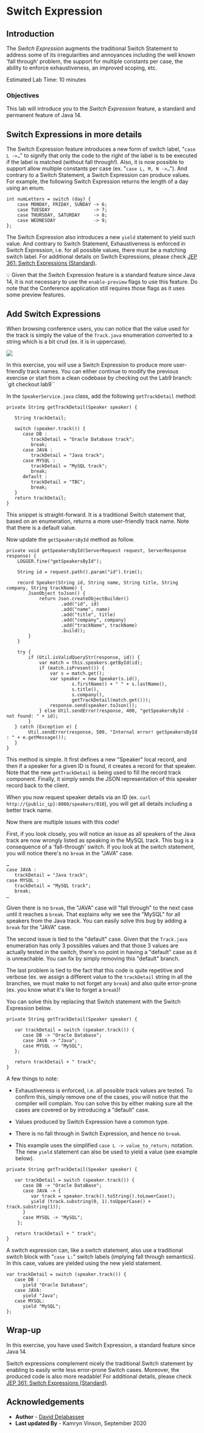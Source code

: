 # Switch Expression

## Introduction

The *Switch Expression* augments the traditional Switch Statement to address some of its irregularities and annoyances including the well known 'fall through' problem, the support for multiple constants per case, the ability to enforce exhaustiveness, an improved scoping, etc.

Estimated Lab Time: 10 minutes

### Objectives
This lab will introduce you to the *Switch Expression* feature, a standard and permanent feature of Java 14.

## Switch Expressions in more details

The Switch Expression feature introduces a new form of switch label, "`case L ->…`" to signify that only the code to the right of the label is to be executed if the label is matched (without fall through!). Also, it is now possible to support allow multiple constants per case (ex. "`case L, M, N ->…`"). And contrary to a Switch Statement, a Switch Expression can produce values.  For example, the following Switch Expression returns the length of a day using an enum.

```
int numLetters = switch (day) {
    case MONDAY, FRIDAY, SUNDAY -> 6;
    case TUESDAY                -> 7;
    case THURSDAY, SATURDAY     -> 8;
    case WEDNESDAY              -> 9;
};
```
The Switch Expression also introduces a new `yield` statement to yield such value. And contrary to Switch Statement, Exhaustiveness is enforced in Switch Expression, i.e. for all possible values, there must be a matching switch label. For additional details on Switch Expressions, please check [JEP 361: Switch Expressions (Standard)](https://openjdk.java.net/jeps/361).

💡 Given that the Switch Expression feature is a standard feature since Java 14, it is not necessary to use the `enable-preview` flags to use this feature. Do note that the Conference application still requires those flags as it uses some preview features.

## Add Switch Expressions

When browsing conference users, you can notice that the value used for the track is simply the value of the `Track.java` enumeration converted to a string which is a bit crud (ex. it is in uppercase). 

![](.././images/lab9-1.png " ")



In this exercise, you will use a Switch Expression to produce more user-friendly track names. You can either continue to modify the previous exercise or start from a clean codebase by checking out the Lab9 branch: `git checkout lab9``

In the `SpeakerService.java` class, add the following `getTrackDetail` method:

```
private String getTrackDetail(Speaker speaker) {
        
   String trackDetail;

   switch (speaker.track()) {
      case DB :
         trackDetail = "Oracle Database track";
         break;
      case JAVA :
         trackDetail = "Java track";
      case MYSQL :
         trackDetail = "MySQL track";
         break;
      default :
         trackDetail = "TBC";
         break;
   }
   return trackDetail;
}
```

This snippet is straight-forward. It is a traditional Switch statement that, based on an enumeration, returns a more user-friendly track name. Note that there is a default value.

Now update the `getSpeakersById` method as follow.

```
private void getSpeakersById(ServerRequest request, ServerResponse response) {
    LOGGER.fine("getSpeakersById");

    String id = request.path().param("id").trim();

    record Speaker(String id, String name, String title, String company, String trackName) {
        JsonObject toJson() {
            return Json.createObjectBuilder()
                    .add("id", id)
                    .add("name", name)
                    .add("title", title)
                    .add("company", company)
                    .add("trackName", trackName)
                    .build();
        }
    }

    try {
        if (Util.isValidQueryStr(response, id)) {
            var match = this.speakers.getById(id);
            if (match.isPresent()) {
                var s = match.get();
                var speaker = new Speaker(s.id(),
                        s.firstName() + " " + s.lastName(),
                        s.title(),
                        s.company(),
                        getTrackDetail(match.get()));
                response.send(speaker.toJson());
            } else Util.sendError(response, 400, "getSpeakersById - not found: " + id);
        }
   } catch (Exception e) {
        Util.sendError(response, 500, "Internal error! getSpeakersById : " + e.getMessage());
   }
}
```

This method is simple. It first defines a new "Speaker" local record, and then if a speaker for a given ID is found, it creates a record for that speaker. Note that the new `getTrackDetail` is being used to fill the record track component. Finally, it simply sends the JSON representation of this speaker record back to the client.

When you now request speaker details via an ID (ex. `curl http://{public_ip}:8080/speakers/010`), you will get all details including a better track name.

Now there are multiple issues with this code!

First, if you look closely, you will notice an issue as all speakers of the Java track are now wrongly listed as speaking in the MySQL track. This bug is a consequence of a 'fall-through' switch. If you look at the switch statement, you will notice there's no `break` in the "JAVA" case.
```
…
case JAVA :
   trackDetail = "Java track";
case MYSQL :
   trackDetail = "MySQL track";
   break;
…
```

Given there is no `break`, the "JAVA" case will "fall through" to the next case until it reaches a `break`. That explains why we see the "MySQL" for all speakers from the Java track. You can easily solve this bug by adding a `break` for the "JAVA" case. 

The second issue is tied to the "default" case. Given that the `Track.java` enumeration has only 3 possibles values and that those 3 values are actually tested in the switch, there's no point in having a "default" case as it is unreachable. You can fix by simply removing this "default" branch.

The last problem is tied to the fact that this code is quite repetitive and verbose (ex. we assign a different value to the `trackDetail` string in all the branches, we must make to not forget any `break`) and also quite error-prone (ex. you know what it's like to forget a `break`)!

You can solve this by replacing that Switch statement with the Switch Expression below.

```
private String getTrackDetail(Speaker speaker) {

   var trackDetail = switch (speaker.track()) {
      case DB -> "Oracle Database";
      case JAVA -> "Java";
      case MYSQL -> "MySQL";
   };

   return trackDetail + " track";
}
```

A few things to note:

* Exhaustiveness is enforced, i.e. all possible track values are tested. To confirm this, simply remove one of the cases, you will notice that the compiler will complain. You can solve this by either making sure all the cases are covered or by introducing a "default" case. 

* Values produced by Switch Expression have a common type.

* There is no fall through in Switch Expression, and hence no `break`.

* This example uses the simplified `case L -> value_to_return;` notation. The new `yield` statement can also be used to yield a value (see example below).

```
private String getTrackDetail(Speaker speaker) {

   var trackDetail = switch (speaker.track()) {
      case DB -> "Oracle DataBase";
      case JAVA -> {
         var track = speaker.track().toString().toLowerCase();
         yield (track.substring(0, 1).toUpperCase() + track.substring(1));
      }
      case MYSQL -> "MySQL";
    };

   return trackDetail + " track";
}
```

A switch expression can, like a switch statement, also use a traditional switch block with "`case L:`" switch labels (implying fall through semantics). In this case, values are yielded using the new yield statement.

```
var trackDetail = switch (speaker.track()) {
   case DB : 
      yield "Oracle Database";
   case JAVA:
      yield "Java";
   case MYSQL:
      yield "MySQL";
};
```
## Wrap-up

In this exercise, you have used Switch Expression, a standard feature since Java 14.

Switch expressions complement nicely the traditional Switch statement by enabling to easily write less error-prone Switch cases. Moreover, the produced code is also more readable! For additional details, please check [JEP 361: Switch Expressions (Standard)](https://openjdk.java.net/jeps/361).

## Acknowledgements

 - **Author** - [David Delabassee](https://delabassee.com)
 - **Last updated By** - Kamryn Vinson, September 2020

